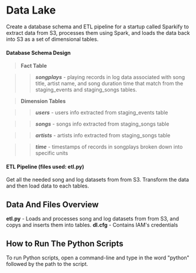 
# Data Lake

Create a database schema and ETL pipeline for a startup called Sparkify to extract data from S3, processes them using Spark, and loads the data back into S3 as a set of dimensional tables. 

#### Database Schema Design

> **Fact Table**

>> ***songplays*** - playing records in log data associated with song title, artist name, and song duration time that match from the staging_events and staging_songs tables. 

> **Dimension Tables**

>> ***users*** - users info extracted from staging_events table

>> ***songs*** - songs info extracted from staging_songs table


>> ***artists*** - artists info extracted from staging_songs table


>> ***time*** - timestamps of records in songplays broken down into specific units

#### ETL Pipeline (files used: etl.py)

Get all the needed song and log datasets from from S3. Transform the data and then load data to each tables. 

## Data And Files Overview

**etl.py** - Loads and processes song and log datasets from from S3, and copys and inserts them into tables. 
**dl.cfg** - Contains IAM's credentials

## How to Run The Python Scripts

To run Python scripts, open a command-line and type in the word "python" followed by the path to the script.


